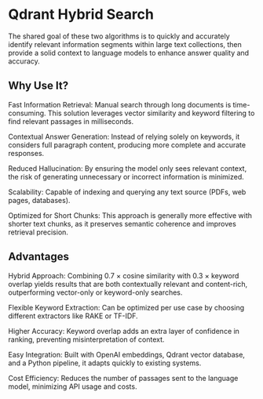# Qdrant Hybrid Search

The shared goal of these two algorithms is to quickly and accurately identify relevant information segments within large text collections, then provide a solid context to language models to enhance answer quality and accuracy.

## Why Use It?

Fast Information Retrieval: Manual search through long documents is time-consuming. This solution leverages vector similarity and keyword filtering to find relevant passages in milliseconds.

Contextual Answer Generation: Instead of relying solely on keywords, it considers full paragraph content, producing more complete and accurate responses.

Reduced Hallucination: By ensuring the model only sees relevant context, the risk of generating unnecessary or incorrect information is minimized.

Scalability: Capable of indexing and querying any text source (PDFs, web pages, databases).

Optimized for Short Chunks: This approach is generally more effective with shorter text chunks, as it preserves semantic coherence and improves retrieval precision.

## Advantages

Hybrid Approach: Combining 0.7 × cosine similarity with 0.3 × keyword overlap yields results that are both contextually relevant and content-rich, outperforming vector-only or keyword-only searches.

Flexible Keyword Extraction: Can be optimized per use case by choosing different extractors like RAKE or TF-IDF.

Higher Accuracy: Keyword overlap adds an extra layer of confidence in ranking, preventing misinterpretation of context.

Easy Integration: Built with OpenAI embeddings, Qdrant vector database, and a Python pipeline, it adapts quickly to existing systems.

Cost Efficiency: Reduces the number of passages sent to the language model, minimizing API usage and costs.

